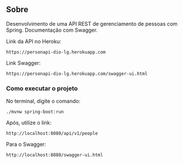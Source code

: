 ## Sobre
Desenvolvimento de uma API REST de gerenciamento de pessoas com Spring. Documentação com Swagger.

Link da API no Heroku: 
```
https://personapi-dio-lg.herokuapp.com
```
Link Swagger:
```
https://personapi-dio-lg.herokuapp.com/swagger-ui.html
```

### Como executar o projeto
No terminal, digite o comando:
```shell script
./mvnw spring-boot:run 
```
Após, utilize o link:
```
http://localhost:8080/api/v1/people
```
Para o Swagger:
```
http://localhost:8080/swagger-ui.html
```
